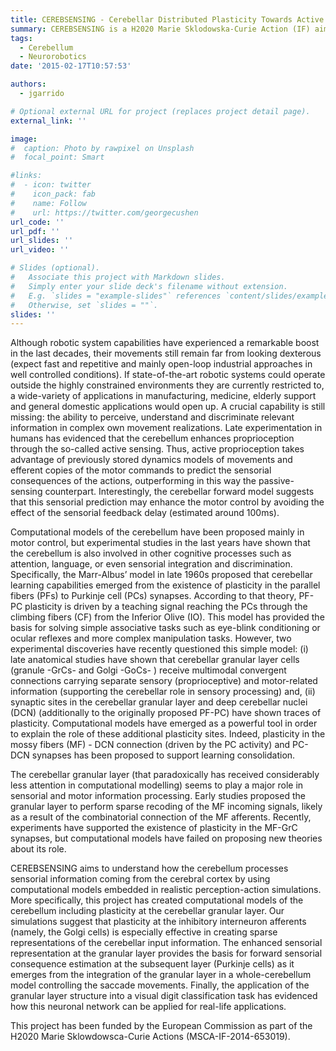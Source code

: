 ```yaml
---
title: CEREBSENSING - Cerebellar Distributed Plasticity Towards Active Sensing and Motor Control
summary: CEREBSENSING is a H2020 Marie Sklodowska-Curie Action (IF) aiming to understand how the cerebellum processes sensorial information coming from the cerebral cortex by using computational models embedded in realistic perception-action simulations.
tags:
  - Cerebellum
  - Neurorobotics
date: '2015-02-17T10:57:53'

authors:
  - jgarrido

# Optional external URL for project (replaces project detail page).
external_link: ''

image:
#  caption: Photo by rawpixel on Unsplash
#  focal_point: Smart

#links:
#  - icon: twitter
#    icon_pack: fab
#    name: Follow
#    url: https://twitter.com/georgecushen
url_code: ''
url_pdf: ''
url_slides: ''
url_video: ''

# Slides (optional).
#   Associate this project with Markdown slides.
#   Simply enter your slide deck's filename without extension.
#   E.g. `slides = "example-slides"` references `content/slides/example-slides.md`.
#   Otherwise, set `slides = ""`.
slides: ''
---
```


Although robotic system capabilities have experienced a remarkable boost in the last decades, their movements still remain far from looking dexterous (expect fast and repetitive and mainly open-loop industrial approaches in well controlled conditions). If state-of-the-art robotic systems could operate outside the highly constrained environments they are currently restricted to, a wide-variety of applications in manufacturing, medicine, elderly support and general domestic applications would open up. A crucial capability is still missing: the ability to perceive, understand and discriminate relevant information in complex own movement realizations. Late experimentation in humans has evidenced that the cerebellum enhances proprioception through the so-called active sensing. Thus, active proprioception takes advantage of previously stored dynamics models of movements and efferent copies of the motor commands to predict the sensorial consequences of the actions, outperforming in this way the passive-sensing counterpart. Interestingly, the cerebellar forward model suggests that this sensorial prediction may enhance the motor control by avoiding the effect of the sensorial feedback delay (estimated around 100ms).

Computational models of the cerebellum have been proposed mainly in motor control, but experimental studies in the last years have shown that the cerebellum is also involved in other cognitive processes such as attention, language, or even sensorial integration and discrimination. Specifically, the Marr-Albus’ model in late 1960s proposed that cerebellar learning capabilities emerged from the existence of plasticity in the parallel fibers (PFs) to Purkinje cell (PCs) synapses. According to that theory, PF-PC plasticity is driven by a teaching signal reaching the PCs through the climbing fibers (CF) from the Inferior Olive (IO). This model has provided the basis for solving simple associative tasks such as eye-blink conditioning or ocular reflexes and more complex manipulation tasks. However, two experimental discoveries have recently questioned this simple model: (i) late anatomical studies have shown that cerebellar granular layer cells (granule -GrCs-  and Golgi -GoCs- ) receive multimodal convergent connections carrying separate sensory (proprioceptive) and motor-related information (supporting the cerebellar role in sensory processing) and, (ii) synaptic sites in the cerebellar granular layer and deep cerebellar nuclei (DCN) (additionally to the originally proposed PF-PC) have shown traces of plasticity. Computational models have emerged as a powerful tool in order to explain the role of these additional plasticity sites. Indeed, plasticity in the mossy fibers (MF) - DCN connection (driven by the PC activity) and PC-DCN synapses has been proposed to support learning consolidation.

The cerebellar granular layer (that paradoxically has received considerably less attention in computational modelling) seems to play a major role in sensorial and motor information processing. Early studies proposed the granular layer to perform sparse recoding of the MF incoming signals, likely as a result of the combinatorial connection of the MF afferents. Recently, experiments have supported the existence of plasticity in the MF-GrC synapses, but computational models have failed on proposing new theories about its role.

CEREBSENSING aims to understand how the cerebellum processes sensorial information coming from the cerebral cortex by using computational models embedded in realistic perception-action simulations. More specifically, this project has created computational models of the cerebellum including plasticity at the cerebellar granular layer. Our simulations suggest that plasticity at the inhibitory interneuron afferents (namely, the Golgi cells) is especially effective in creating sparse representations of the cerebellar input information. The enhanced sensorial representation at the granular layer provides the basis for forward sensorial consequence estimation at the subsequent layer (Purkinje cells) as it emerges from the integration of the granular layer in a whole-cerebellum model controlling the saccade movements. Finally, the application of the granular layer structure into a visual digit classification task has evidenced how this neuronal network can be applied for real-life applications.

This project has been funded by the European Commission as part of the H2020 Marie Sklowdowsca-Curie Actions (MSCA-IF-2014-653019).
